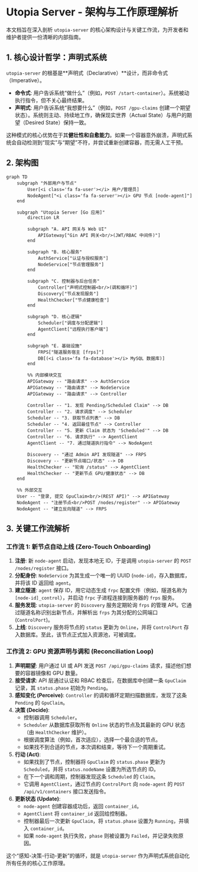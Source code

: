 # Utopia Server - 架构与工作原理解析

本文档旨在深入剖析 `utopia-server` 的核心架构设计与关键工作流，为开发者和维护者提供一份清晰的内部指南。

## 1. 核心设计哲学：声明式系统

`utopia-server` 的根基是**声明式（Declarative）**设计，而非命令式（Imperative）。

*   **命令式**: 用户告诉系统“做什么”（例如，`POST /start-container`）。系统被动执行指令，但不关心最终结果。
*   **声明式**: 用户告诉系统“我想要什么”（例如，`POST /gpu-claims` 创建一个期望状态）。系统则主动、持续地工作，确保现实世界（Actual State）与用户的期望（Desired State）保持一致。

这种模式的核心优势在于其**健壮性和自愈能力**。如果一个容器意外崩溃，声明式系统会自动检测到“现实”与“期望”不符，并尝试重新创建容器，而无需人工干预。

## 2. 架构图

```mermaid
graph TD
    subgraph "外部用户与节点"
        User[<i class='fa fa-user'></i> 用户/管理员]
        NodeAgent["<i class='fa fa-server'></i> GPU 节点 [node-agent]"]
    end

    subgraph "Utopia Server [Go 应用]"
        direction LR

        subgraph "A. API 网关与 Web UI"
            APIGateway["Gin API 网关<br/>(JWT/RBAC 中间件)"]
        end

        subgraph "B. 核心服务"
            AuthService["认证与授权服务"]
            NodeService["节点管理服务"]
        end

        subgraph "C. 控制器与后台任务"
            Controller["声明式控制器<br/>(调和循环)"]
            Discovery["节点发现服务"]
            HealthChecker["节点健康检查"]
        end

        subgraph "D. 核心逻辑"
            Scheduler["调度与分配逻辑"]
            AgentClient["远程执行客户端"]
        end

        subgraph "E. 基础设施"
            FRPS["隧道服务宿主 [frps]"]
            DB[(<i class='fa fa-database'></i> MySQL 数据库)]
        end

        %% 内部模块交互
        APIGateway -- "路由请求" --> AuthService
        APIGateway -- "路由请求" --> NodeService
        APIGateway -- "路由请求" --> Controller

        Controller -- "1. 发现 Pending/Scheduled Claim" --> DB
        Controller -- "2. 请求调度" --> Scheduler
        Scheduler -- "3. 获取节点列表" --> DB
        Scheduler -- "4. 返回最佳节点" --> Controller
        Controller -- "5. 更新 Claim 状态为 'Scheduled'" --> DB
        Controller -- "6. 请求执行" --> AgentClient
        AgentClient -- "7. 通过隧道执行指令" --> NodeAgent

        Discovery -- "通过 Admin API 发现隧道" --> FRPS
        Discovery -- "更新节点端口/状态" --> DB
        HealthChecker -- "轮询 /status" --> AgentClient
        HealthChecker -- "更新节点 GPU/健康状态" --> DB
    end

    %% 外部交互
    User -- "登录, 提交 GpuClaim<br/>(REST API)" --> APIGateway
    NodeAgent -- "注册节点<br/>POST /nodes/register" --> APIGateway
    NodeAgent -- "建立反向隧道" --> FRPS
```

## 3. 关键工作流解析

### 工作流 1: 新节点自动上线 (Zero-Touch Onboarding)

1.  **注册**: 新 `node-agent` 启动，发现本地无 ID，于是调用 `utopia-server` 的 `POST /nodes/register` 接口。
2.  **分配身份**: `NodeService` 为其生成一个唯一的 UUID (`node-id`)，存入数据库，并将该 ID 返回给 `agent`。
3.  **建立隧道**: `agent` 保存 ID，用它动态生成 `frpc` 配置文件（例如，隧道名称为 `[node-id]_control`），并启动 `frpc` 子进程连接到服务器的 `frps` 服务。
4.  **服务发现**: `utopia-server` 的 `Discovery` 服务定期轮询 `frps` 的管理 API。它通过隧道名称识别出新节点，并解析出 `frps` 为其分配的公网端口 (`ControlPort`)。
5.  **上线**: `Discovery` 服务将节点的 `status` 更新为 `Online`，并将 `ControlPort` 存入数据库。至此，该节点正式加入资源池，可被调度。

### 工作流 2: GPU 资源声明与调和 (Reconciliation Loop)

1.  **声明期望**: 用户通过 UI 或 API 发送 `POST /api/gpu-claims` 请求，描述他们想要的容器镜像和 GPU 数量。
2.  **接受请求**: API 层通过认证和 RBAC 检查后，在数据库中创建一条 `GpuClaim` 记录，其 `status.phase` 初始为 `Pending`。
3.  **感知变化 (Perceive)**: `Controller` 的调和循环定期扫描数据库，发现了这条 `Pending` 的 `GpuClaim`。
4.  **决策 (Decide)**:
    *   控制器调用 `Scheduler`。
    *   `Scheduler` 从数据库获取所有 `Online` 状态的节点及其最新的 GPU 状态（由 `HealthChecker` 维护）。
    *   根据调度算法（例如，首次适应），选择一个最合适的节点。
    *   如果找不到合适的节点，本次调和结束，等待下一个周期重试。
5.  **行动 (Act)**:
    *   如果找到了节点，控制器将 `GpuClaim` 的 `status.phase` 更新为 `Scheduled`，并将 `status.nodeName` 设置为所选节点的 ID。
    *   在下一个调和周期，控制器发现这条 `Scheduled` 的 `Claim`。
    *   它调用 `AgentClient`，通过节点的 `ControlPort` 向 `node-agent` 的 `POST /api/v1/containers` 接口发送指令。
6.  **更新状态 (Update)**:
    *   `node-agent` 创建容器成功后，返回 `container_id`。
    *   `AgentClient` 将 `container_id` 返回给控制器。
    *   控制器最后一次更新 `GpuClaim`，将 `status.phase` 设置为 `Running`，并填入 `container_id`。
    *   如果 `node-agent` 执行失败，`phase` 则被设置为 `Failed`，并记录失败原因。

这个“感知-决策-行动-更新”的循环，就是 `utopia-server` 作为声明式系统自动化所有任务的核心工作原理。